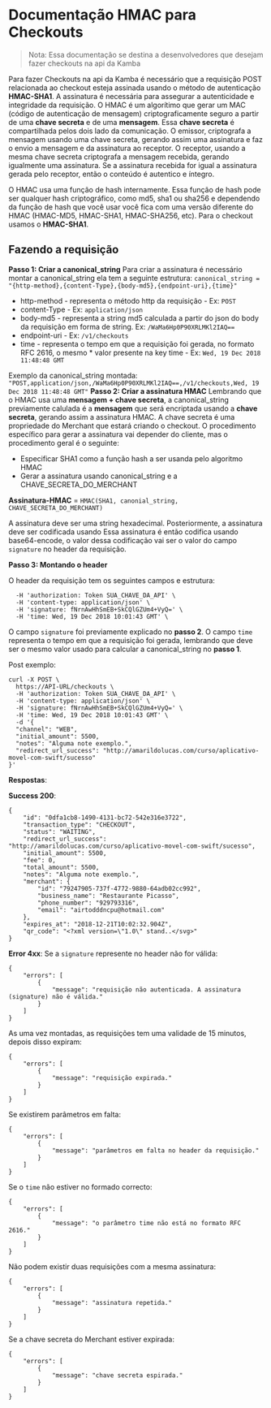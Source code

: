 # Documentação HMAC para Checkouts
> Nota: Essa documentação se destina a desenvolvedores que desejam fazer checkouts na api da Kamba

Para fazer Checkouts na api da Kamba é necessário que a requisição POST relacionada ao checkout esteja assinada usando o método de autenticação **HMAC-SHA1**. A assinatura é necessária para assegurar a autenticidade e integridade da requisição. O HMAC é um algorítimo que  gerar um MAC (código de autenticação de mensagem) criptograficamente seguro a partir de uma **chave secreta** e de uma **mensagem**. Essa **chave secreta** é compartilhada pelos dois lado da comunicação. O emissor, criptografa a mensagem usando uma chave secreta, gerando assim uma assinatura e faz o envio a mensagem e da assinatura ao receptor. O receptor, usando a mesma chave secreta criptografa a mensagem recebida, gerando igualmente uma assinatura. Se a assinatura recebida for igual a assinatura gerada pelo receptor, então o conteúdo é autentico e íntegro.

O HMAC usa uma função de hash internamente. Essa função de hash pode ser qualquer hash criptográfico, como md5, sha1 ou sha256 e dependendo da função de hash que você usar você fica com uma versão diferente do HMAC (HMAC-MD5, HMAC-SHA1, HMAC-SHA256, etc). Para o checkout usamos o **HMAC-SHA1**.

## Fazendo a requisição
**Passo 1: Criar a canonical_string**
Para criar a assinatura é necessário montar a canonical_string ela tem a seguinte estrutura:
`canonical_string = "{http-method},{content-Type},{body-md5},{endpoint-uri},{time}"`

* http-method - representa o método http da requisição - Ex: `POST`
* content-Type - Ex: `application/json`
* body-md5 - representa a string md5 calculada a partir do json do body da requisição em forma de string. Ex: `/WaMa6Hp0P90XRLMKl2IAQ==`
* endpoint-uri - Ex: `/v1/checkouts`
* time - representa o tempo em que a requisição foi gerada, no formato RFC 2616, o mesmo * valor presente na key time - Ex: `Wed, 19 Dec 2018 11:48:48 GMT`

Exemplo da canonical_string montada: `"POST,application/json,/WaMa6Hp0P90XRLMKl2IAQ==,/v1/checkouts,Wed, 19 Dec 2018 11:48:48 GMT"`
**Passo 2: Criar a assinatura HMAC**
Lembrando que o HMAC usa uma **mensagem + chave secreta**, a canonical_string previamente calulada é a **mensagem** que será encriptada usando a **chave secreta**, gerando assim a assinatura HMAC. A chave secreta é uma propriedade do Merchant que estará criando o checkout. O procedimento específico para gerar a assinatura vai depender do cliente, mas o procedimento geral é o seguinte:
* Especificar SHA1 como a função hash a ser usanda pelo algoritmo HMAC
* Gerar a assinatura usando canonical_string e a CHAVE_SECRETA_DO_MERCHANT

**Assinatura-HMAC** = `HMAC(SHA1, canonial_string, CHAVE_SECRETA_DO_MERCHANT)`

A assinatura deve ser uma string hexadecimal. Posteriormente, a assinatura deve ser codificada usando Essa assinatura é então codifica usando base64-encode, o valor dessa codificação vai ser o valor do campo `signature` no header da requisição.

**Passo 3: Montando o header**

O header da requisição tem os seguintes campos e estrutura:
```
  -H 'authorization: Token SUA_CHAVE_DA_API' \
  -H 'content-type: application/json' \
  -H 'signature: fNrnAwHhSmEB+SkCQlGZUm4+VyQ=' \
  -H 'time: Wed, 19 Dec 2018 10:01:43 GMT' \
```

O campo `signature` foi previamente explicado no **passo 2**. O campo `time` representa o tempo em que a requisição foi gerada, lembrando que deve ser o mesmo valor usado para calcular a canonical_string no **passo 1**.


Post exemplo:
```
curl -X POST \
  https://API-URL/checkouts \
  -H 'authorization: Token SUA_CHAVE_DA_API' \
  -H 'content-type: application/json' \
  -H 'signature: fNrnAwHhSmEB+SkCQlGZUm4+VyQ=' \
  -H 'time: Wed, 19 Dec 2018 10:01:43 GMT' \
  -d '{
  "channel": "WEB",
  "initial_amount": 5500,
  "notes": "Alguma note exemplo.",
  "redirect_url_success": "http://amarildolucas.com/curso/aplicativo-movel-com-swift/sucesso"
}'
```

**Respostas**:

**Success 200**:
```
{
    "id": "0dfa1cb8-1490-4131-bc72-542e316e3722",
    "transaction_type": "CHECKOUT",
    "status": "WAITING",
    "redirect_url_success": "http://amarildolucas.com/curso/aplicativo-movel-com-swift/sucesso",
    "initial_amount": 5500,
    "fee": 0,
    "total_amount": 5500,
    "notes": "Alguma note exemplo.",
    "merchant": {
        "id": "79247905-737f-4772-9880-64adb02cc992",
        "business_name": "Restaurante Picasso",
        "phone_number": "929793316",
        "email": "airtodddncpu@hotmail.com"
    },
    "expires_at": "2018-12-21T10:02:32.904Z",
    "qr_code": "<?xml version=\"1.0\" stand..</svg>"
}
```
**Error 4xx**:
Se a `signature` represente no header não for válida:
```
{
    "errors": [
        {
            "message": "requisição não autenticada. A assinatura (signature) não é válida."
        }
    ]
}
```
As uma vez montadas, as requisições tem uma validade de 15 minutos, depois disso expiram:
```
{
    "errors": [
        {
            "message": "requisição expirada."
        }
    ]
}
```
Se existirem parâmetros em falta:
```
{
    "errors": [
        {
            "message": "parâmetros em falta no header da requisição."
        }
    ]
}
```
Se o `time` não estiver no formado correcto:
```
{
    "errors": [
        {
            "message": "o parâmetro time não está no formato RFC 2616."
        }
    ]
}
```
Não podem existir duas requisições com a mesma assinatura:
```
{
    "errors": [
        {
            "message": "assinatura repetida."
        }
    ]
}
```
Se a chave secreta do Merchant estiver expirada:
```
{
    "errors": [
        {
            "message": "chave secreta espirada."
        }
    ]
}
```
